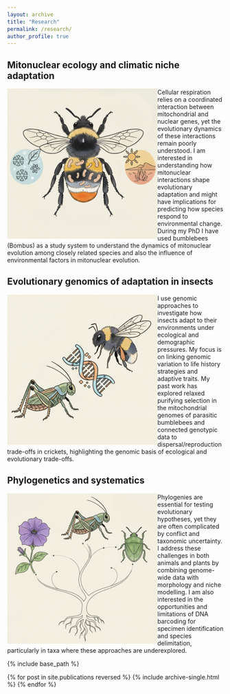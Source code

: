 ```yaml
---
layout: archive
title: "Research"
permalink: /research/
author_profile: true
---
```


## Mitonuclear ecology and climatic niche adaptation
<img src="/images/mitonuclear.png" width="350" align="left" >
Cellular respiration relies on a coordinated interaction between mitochondrial and nuclear genes, yet the evolutionary dynamics of these interactions remain poorly understood. I am interested in understanding how mitonuclear interactions shape evolutionary adaptation and might have implications for predicting how species respond to environmental change. During my PhD I have used bumblebees (Bombus) as a study system to understand the dynamics of mitonuclear evolution among closely related species and also the influence of environmental factors in mitonuclear evolution.

## Evolutionary genomics of adaptation in insects
<img src="/images/genomics.png" width="350" align="left" >
I use genomic approaches to investigate how insects adapt to their environments under ecological and demographic pressures. My focus is on linking genomic variation to life history strategies and adaptive traits. My past work has explored relaxed purifying selection in the mitochondrial genomes of parasitic bumblebees and connected genotypic data to dispersal/reproduction trade-offs in crickets, highlighting the genomic basis of ecological and evolutionary trade-offs.

## Phylogenetics and systematics
<img src="/images/systematics.png" width="350" align="left" >
Phylogenies are essential for testing evolutionary hypotheses, yet they are often complicated by conflict and taxonomic uncertainty. I address these challenges in both animals and plants by combining genome-wide data with morphology and niche modelling. I am also interested in the opportunities and limitations of DNA barcoding for specimen identification and species delimitation, particularly in taxa where these approaches are underexplored.

{% include base_path %}

{% for post in site.publications reversed %}
  {% include archive-single.html %}
{% endfor %}
